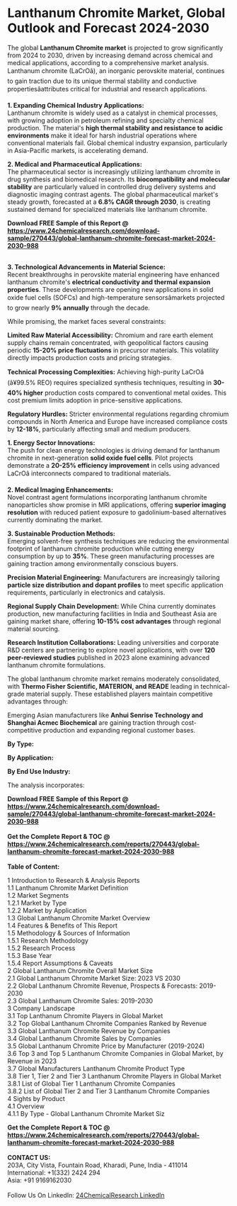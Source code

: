 <h1>Lanthanum Chromite Market, Global Outlook and Forecast 2024-2030</h1><p>The global <strong>Lanthanum Chromite market</strong> is projected to grow significantly from 2024 to 2030, driven by increasing demand across chemical and medical applications, according to a comprehensive market analysis. Lanthanum chromite (LaCrOâ), an inorganic perovskite material, continues to gain traction due to its unique thermal stability and conductive propertiesâattributes critical for industrial and research applications.</p><p><strong>1. Expanding Chemical Industry Applications:</strong><br>
Lanthanum chromite is widely used as a catalyst in chemical processes, with growing adoption in petroleum refining and specialty chemical production. The material's <strong>high thermal stability and resistance to acidic environments</strong> make it ideal for harsh industrial operations where conventional materials fail. Global chemical industry expansion, particularly in Asia-Pacific markets, is accelerating demand.</p><p><strong>2. Medical and Pharmaceutical Applications:</strong><br>
The pharmaceutical sector is increasingly utilizing lanthanum chromite in drug synthesis and biomedical research. Its <strong>biocompatibility and molecular stability</strong> are particularly valued in controlled drug delivery systems and diagnostic imaging contrast agents. The global pharmaceutical market's steady growth, forecasted at a <strong>6.8% CAGR through 2030</strong>, is creating sustained demand for specialized materials like lanthanum chromite.</p><div><b>Download FREE Sample of this Report @ 
            <a href="https://www.24chemicalresearch.com/download-sample/270443/global-lanthanum-chromite-forecast-market-2024-2030-988">
            https://www.24chemicalresearch.com/download-sample/270443/global-lanthanum-chromite-forecast-market-2024-2030-988</a></b></div><br><p><strong>3. Technological Advancements in Material Science:</strong><br>
Recent breakthroughs in perovskite material engineering have enhanced lanthanum chromite's <strong>electrical conductivity and thermal expansion properties</strong>. These developments are opening new applications in solid oxide fuel cells (SOFCs) and high-temperature sensorsâmarkets projected to grow nearly <strong>9% annually</strong> through the decade.</p><p>While promising, the market faces several constraints:</p><p><strong>Limited Raw Material Accessibility:</strong> Chromium and rare earth element supply chains remain concentrated, with geopolitical factors causing periodic <strong>15-20% price fluctuations</strong> in precursor materials. This volatility directly impacts production costs and pricing strategies.</p><p><strong>Technical Processing Complexities:</strong> Achieving high-purity LaCrOâ (â¥99.5% REO) requires specialized synthesis techniques, resulting in <strong>30-40% higher</strong> production costs compared to conventional metal oxides. This cost premium limits adoption in price-sensitive applications.</p><p><strong>Regulatory Hurdles:</strong> Stricter environmental regulations regarding chromium compounds in North America and Europe have increased compliance costs by <strong>12-18%</strong>, particularly affecting small and medium producers.</p><p><strong>1. Energy Sector Innovations:</strong><br>
The push for clean energy technologies is driving demand for lanthanum chromite in next-generation <strong>solid oxide fuel cells</strong>. Pilot projects demonstrate a <strong>20-25% efficiency improvement</strong> in cells using advanced LaCrOâ interconnects compared to traditional materials.</p><p><strong>2. Medical Imaging Enhancements:</strong><br>
Novel contrast agent formulations incorporating lanthanum chromite nanoparticles show promise in MRI applications, offering <strong>superior imaging resolution</strong> with reduced patient exposure to gadolinium-based alternatives currently dominating the market.</p><p><strong>3. Sustainable Production Methods:</strong><br>
Emerging solvent-free synthesis techniques are reducing the environmental footprint of lanthanum chromite production while cutting energy consumption by up to <strong>35%</strong>. These green manufacturing processes are gaining traction among environmentally conscious buyers.</p><p><strong>Precision Material Engineering:</strong> Manufacturers are increasingly tailoring <strong>particle size distribution and dopant profiles</strong> to meet specific application requirements, particularly in electronics and catalysis.</p><p><strong>Regional Supply Chain Development:</strong> While China currently dominates production, new manufacturing facilities in India and Southeast Asia are gaining market share, offering <strong>10-15% cost advantages</strong> through regional material sourcing.</p><p><strong>Research Institution Collaborations:</strong> Leading universities and corporate R&amp;D centers are partnering to explore novel applications, with over <strong>120 peer-reviewed studies</strong> published in 2023 alone examining advanced lanthanum chromite formulations.</p><p>The global lanthanum chromite market remains moderately consolidated, with <strong>Thermo Fisher Scientific, MATERION, and READE</strong> leading in technical-grade material supply. These established players maintain competitive advantages through:</p><p>Emerging Asian manufacturers like <strong>Anhui Senrise Technology and Shanghai Acmec Biochemical</strong> are gaining traction through cost-competitive production and expanding regional customer bases.</p><p><strong>By Type:</strong></p><p><strong>By Application:</strong></p><p><strong>By End Use Industry:</strong></p><p>The analysis incorporates:</p><div><b>Download FREE Sample of this Report @ 
            <a href="https://www.24chemicalresearch.com/download-sample/270443/global-lanthanum-chromite-forecast-market-2024-2030-988">
            https://www.24chemicalresearch.com/download-sample/270443/global-lanthanum-chromite-forecast-market-2024-2030-988</a></b></div><br><div><b>Get the Complete Report & TOC @ 
            <a href="https://www.24chemicalresearch.com/reports/270443/global-lanthanum-chromite-forecast-market-2024-2030-988">
            https://www.24chemicalresearch.com/reports/270443/global-lanthanum-chromite-forecast-market-2024-2030-988</a></b></div><br>
            <b>Table of Content:</b><p>1 Introduction to Research & Analysis Reports<br />
    1.1 Lanthanum Chromite Market Definition<br />
    1.2 Market Segments<br />
        1.2.1 Market by Type<br />
        1.2.2 Market by Application<br />
    1.3 Global Lanthanum Chromite Market Overview<br />
    1.4 Features & Benefits of This Report<br />
    1.5 Methodology & Sources of Information<br />
        1.5.1 Research Methodology<br />
        1.5.2 Research Process<br />
        1.5.3 Base Year<br />
        1.5.4 Report Assumptions & Caveats<br />
2 Global Lanthanum Chromite Overall Market Size<br />
    2.1 Global Lanthanum Chromite Market Size: 2023 VS 2030<br />
    2.2 Global Lanthanum Chromite Revenue, Prospects & Forecasts: 2019-2030<br />
    2.3 Global Lanthanum Chromite Sales: 2019-2030<br />
3 Company Landscape<br />
    3.1 Top Lanthanum Chromite Players in Global Market<br />
    3.2 Top Global Lanthanum Chromite Companies Ranked by Revenue<br />
    3.3 Global Lanthanum Chromite Revenue by Companies<br />
    3.4 Global Lanthanum Chromite Sales by Companies<br />
    3.5 Global Lanthanum Chromite Price by Manufacturer (2019-2024)<br />
    3.6 Top 3 and Top 5 Lanthanum Chromite Companies in Global Market, by Revenue in 2023<br />
    3.7 Global Manufacturers Lanthanum Chromite Product Type<br />
    3.8 Tier 1, Tier 2 and Tier 3 Lanthanum Chromite Players in Global Market<br />
        3.8.1 List of Global Tier 1 Lanthanum Chromite Companies<br />
        3.8.2 List of Global Tier 2 and Tier 3 Lanthanum Chromite Companies<br />
4 Sights by Product<br />
    4.1 Overview<br />
        4.1.1 By Type - Global Lanthanum Chromite Market Siz</p><div><b>Get the Complete Report & TOC @ 
            <a href="https://www.24chemicalresearch.com/reports/270443/global-lanthanum-chromite-forecast-market-2024-2030-988">
            https://www.24chemicalresearch.com/reports/270443/global-lanthanum-chromite-forecast-market-2024-2030-988</a></b></div><br><b>CONTACT US:</b><br>
            203A, City Vista, Fountain Road, Kharadi, Pune, India - 411014<br>
            International: +1(332) 2424 294<br>
            Asia: +91 9169162030 <br><br>
            Follow Us On LinkedIn: <a href="https://www.linkedin.com/company/24chemicalresearch/">24ChemicalResearch LinkedIn</a>
